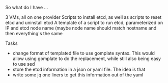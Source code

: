 So what do I have ...

3 VMs, all on one provider
Scripts to install etcd, as well as scripts to reset etcd and uninstall etcd
A template of a script to run etcd, parameterized on IP and etcd node name (maybe node name should match hostname and then everything's the same


Tasks 
- change format of templated file to use gomplate syntax. This would allow using gomplate to do the replacement, while still also being easy to use sed
- store the etcd information in a json or yaml file. The idea is that 
- write some jq one liners to get this information out of the yaml

